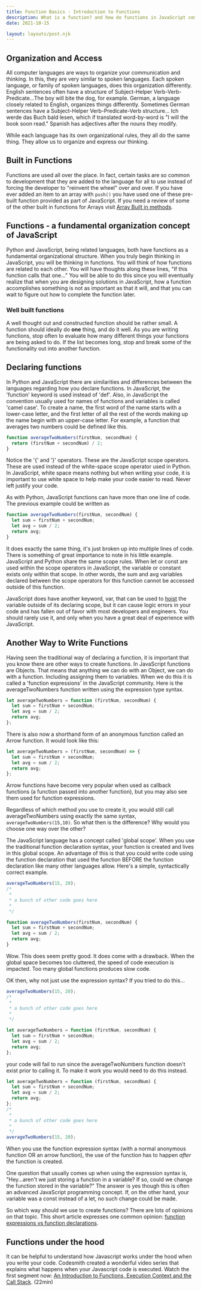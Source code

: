 ```yaml
---
title: Function Basics - Introduction to Functions
description: What is a function? and how do functions in JavaScript compare with other languages like Python?
date: 2021-10-15

layout: layouts/post.njk
---
```


## Organization and Access

All computer languages are ways to organize your communication and thinking. In this, they are very similar to spoken languages. Each spoken language, or family of spoken languages, does this organization differently. English sentences often have a structure of Subject-Helper Verb-Verb-Predicate...The boy will bite the dog, for example. German, a language closely related to English, organizes things differently. Sometimes German sentences have a Subject-Helper Verb-Predicate-Verb structure... <span lang="de">Ich werde das Buch bald lesen</span>, which if translated word-by-word is "I will the book soon read." Spanish has adjectives after the nouns they modify.

While each language has its own organizational rules, they all do the same thing. They allow us to organize and express our thinking.

## Built in Functions

Functions are used all over the place. In fact, certain tasks are so common to development that they are added to the language for all to use instead of forcing the developer to "reinvent the wheel" over and over. If you have ever added an item to an array with `push()` you have used one of these pre-built function provided as part of JavaScript. If you need a review of some of the other built in functions for Arrays visit [Array Built in methods](../../array-methods/).

## Functions - a fundamental organization concept of JavaScript

Python and JavaScript, being related languages, both have functions as a fundamental organizational structure. When you truly begin thinking in JavaScript, you will be thinking in functions. You will think of how functions are related to each other. You will have thoughts along these lines, "If this function calls that one..." You will be able to do this since you will eventually realize that when you are designing solutions in JavaScript, how a function accomplishes something is not as important as that it will, and that you can wait to figure out how to complete the function later.

### Well built functions

A well thought out and constructed function should be rather small. A function should ideally do **one** thing, and do it well. As you are writing functions, stop often to evaluate how many different things your functions are being asked to do. If the list becomes long, stop and break some of the functionality out into another function.

## Declaring functions

In Python and JavaScript there are similarities and differences between the languages regarding how you declare functions. In JavaScript, the 'function' keyword is used instead of 'def'. Also, in JavaScript the convention usually used for names of functions and variables is called 'camel case'. To create a name, the first word of the name starts with a lower-case letter, and the first letter of all the rest of the words making up the name begin with an upper-case letter. For example, a function that averages two numbers could be defined like this.

```javascript
function averageTwoNumbers(firstNum, secondNum) {
  return (firstNum + secondNum) / 2;
}
```

Notice the '{' and '}' operators. These are the JavaScript scope operators. These are used instead of the white-space scope operator used in Python. In JavaScript, white space means nothing but when writing your code, it is important to use white space to help make your code easier to read. Never left justify your code.

As with Python, JavaScript functions can have more than one line of code. The previous example could be written as

```javascript
function averageTwoNumbers(firstNum, secondNum) {
  let sum = firstNum + secondNum;
  let avg = sum / 2;
  return avg;
}
```

It does exactly the same thing, it's just broken up into multiple lines of code. There is something of great importance to note in his little example. JavaScript and Python share the same scope rules. When let or const are used within the scope operators in JavaScript, the variable or constant exists only within that scope. In other words, the sum and avg variables declared between the scope operators for this function cannot be accessed outside of this function.

JavaScript does have another keyword, var, that can be used to [hoist](https://developer.mozilla.org/en-US/docs/Glossary/Hoisting) the variable outside of its declaring scope, but it can cause logic errors in your code and has fallen out of favor with most developers and engineers. You should rarely use it, and only when you have a great deal of experience with JavaScript.

## Another Way to Write Functions

Having seen the traditional way of declaring a function, it is important that you know there are other ways to create functions. In JavaScript functions are Objects. That means that anything we can do with an Object, we can do with a function. Including assigning them to variables. When we do this it is called a 'function expressions' in the JavaScript community. Here is the averageTwoNumbers function written using the expression type syntax.

```javascript
let averageTwoNumbers = function (firstNum, secondNum) {
  let sum = firstNum + secondNum;
  let avg = sum / 2;
  return avg;
};
```

There is also now a shorthand form of an anonymous function called an Arrow function. It would look like this:

```javascript
let averageTwoNumbers = (firstNum, secondNum) => {
  let sum = firstNum + secondNum;
  let avg = sum / 2;
  return avg;
};
```

Arrow functions have become very popular when used as callback functions (a function passed into another function), but you may also see them used for function expressions.

Regardless of which method you use to create it, you would still call averageTwoNumbers using exactly the same syntax, `averageTwoNumbers(15,10)`. So what then is the difference? Why would you choose one way over the other?

The JavaScript language has a concept called 'global scope'. When you use the traditional function declaration syntax, your function is created and lives in this global scope. An advantage of this is that you could write code using the function declaration that used the function BEFORE the function declaration like many other languages allow. Here's a simple, syntactically correct example.

```javascript
averageTwoNumbers(15, 20);
/*
 *
 * a bunch of other code goes here
 *
 */

function averageTwoNumbers(firstNum, secondNum) {
  let sum = firstNum + secondNum;
  let avg = sum / 2;
  return avg;
}
```

Wow. This does seem pretty good. It does come with a drawback. When the global space becomes too cluttered, the speed of code execution is impacted. Too many global functions produces slow code.

OK then, why not just use the expression syntax? If you tried to do this...

```javascript
averageTwoNumbers(15, 20);
/*
 *
 * a bunch of other code goes here
 *
 */

let averageTwoNumbers = function (firstNum, secondNum) {
  let sum = firstNum + secondNum;
  let avg = sum / 2;
  return avg;
};
```

your code will fail to run since the averageTwoNumbers function doesn't exist prior to calling it. To make it work you would need to do this instead.

```javascript
let averageTwoNumbers = function (firstNum, secondNum) {
  let sum = firstNum + secondNum;
  let avg = sum / 2;
  return avg;
};
/*
 *
 * a bunch of other code goes here
 *
 */
averageTwoNumbers(15, 20);
```

When you use the function expression syntax (with a normal anonymous function OR an arrow function), the use of the function has to happen *after* the function is created.

One question that usually comes up when using the expression syntax is, "Hey...aren't we just storing a function in a variable? If so, could we change the function stored in the variable?" The answer is yes though this is often an advanced JavaScript programming concept. If, on the other hand, your variable was a const instead of a let, no such change could be made.

So which way should we use to create functions? There are lots of opinions on that topic. This short article expresses one common opinion: [function expressions vs function declarations](https://gomakethings.com/function-expressions-vs-function-declarations/).

## Functions under the hood

It can be helpful to understand how Javascript works under the hood when you write your code. Codesmith created a wonderful video series that explains what happens when your Javascript code is executed. Watch the first segment now:
[An Introduction to Functions, Execution Context and the Call Stack](https://www.youtube.com/watch?v=exrc_rLj5iw). (22min)
